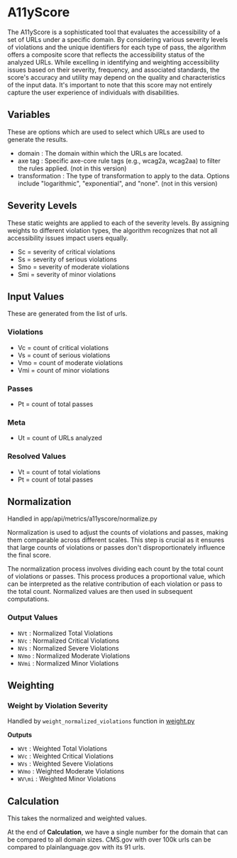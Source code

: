 # A11yScore

The A11yScore is a sophisticated tool that evaluates the accessibility of a set of URLs under a specific domain. By considering various severity levels of violations and the unique identifiers for each type of pass, the algorithm offers a composite score that reflects the accessibility status of the analyzed URLs. While excelling in identifying and weighting accessibility issues based on their severity, frequency, and associated standards, the score's accuracy and utility may depend on the quality and characteristics of the input data. It's important to note that this score may not entirely capture the user experience of individuals with disabilities.

## Variables

These are options which are used to select which URLs are used to generate the results.

-   domain : The domain within which the URLs are located.
-   axe tag : Specific axe-core rule tags (e.g., wcag2a, wcag2aa) to filter the rules applied. (not in this version)
-   transformation : The type of transformation to apply to the data. Options include "logarithmic", "exponential", and "none". (not in this version)

## Severity Levels

These static weights are applied to each of the severity levels. By assigning weights to different violation types, the algorithm recognizes that not all accessibility issues impact users equally.

-   Sc = severity of critical violations
-   Ss = severity of serious violations
-   Smo = severity of moderate violations
-   Smi = severity of minor violations

## Input Values

These are generated from the list of urls.

### Violations

-   Vc = count of critical violations
-   Vs = count of serious violations
-   Vmo = count of moderate violations
-   Vmi = count of minor violations

### Passes

-   Pt = count of total passes

### Meta

-   Ut = count of URLs analyzed

### Resolved Values

-   Vt = count of total violations
-   Pt = count of total passes

## Normalization

Handled in app/api/metrics/a11yscore/normalize.py

Normalization is used to adjust the counts of violations and passes, making them comparable across different scales. This step is crucial as it ensures that large counts of violations or passes don't disproportionately influence the final score.

The normalization process involves dividing each count by the total count of violations or passes. This process produces a proportional value, which can be interpreted as the relative contribution of each violation or pass to the total count. Normalized values are then used in subsequent computations.

### Output Values

-   `NVt` : Normalized Total Violations
-   `NVc` : Normalized Critical Violations
-   `NVs` : Normalized Severe Violations
-   `NVmo` : Normalized Moderate Violations
-   `NVmi` : Normalized Minor Violations

## Weighting

### Weight by Violation Severity

Handled by `weight_normalized_violations` function in [weight.py](app/api/metrics/a11yscore/weight.py)

**Outputs**

-   `WVt` : Weighted Total Violations
-   `WVc` : Weighted Critical Violations
-   `WVs` : Weighted Severe Violations
-   `WVmo` : Weighted Moderate Violations
-   `WV\mi` : Weighted Minor Violations

## Calculation

This takes the normalized and weighted values.

At the end of **Calculation**, we have a single number for the domain that can be compared to all domain sizes. CMS.gov with over 100k urls can be compared to plainlanguage.gov with its 91 urls.

